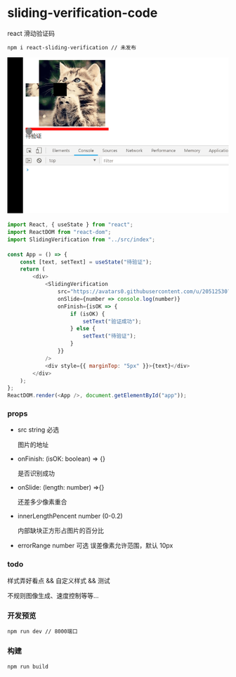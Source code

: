 # sliding-verification-code

react 滑动验证码

```bash
npm i react-sliding-verification // 未发布
```

![example](./example.gif)

```javascript
import React, { useState } from "react";
import ReactDOM from "react-dom";
import SlidingVerification from "../src/index";

const App = () => {
    const [text, setText] = useState("待验证");
    return (
        <div>
            <SlidingVerification
                src="https://avatars0.githubusercontent.com/u/20512530?s=460&v=4"
                onSlide={number => console.log(number)}
                onFinish={isOK => {
                    if (isOK) {
                        setText("验证成功");
                    } else {
                        setText("待验证");
                    }
                }}
            />
            <div style={{ marginTop: "5px" }}>{text}</div>
        </div>
    );
};
ReactDOM.render(<App />, document.getElementById("app"));
```

### props

-   src string 必选

    图片的地址

-   onFinish: (isOK: boolean) => {}

    是否识别成功

-   onSlide: (length: number) =>{}

    还差多少像素重合

-   innerLengthPencent number (0-0.2)

    内部缺块正方形占图片的百分比

-   errorRange number 可选
    误差像素允许范围，默认 10px

### todo

样式弄好看点 && 自定义样式 && 测试

不规则图像生成、速度控制等等...

### 开发预览

```bash
npm run dev // 8000端口
```

### 构建

```bash
npm run build
```
